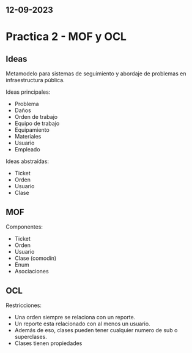 12-09-2023
---
# Practica 2 - MOF y OCL
## Ideas
Metamodelo para sistemas de seguimiento y abordaje de problemas en infraestructura pública.

Ideas principales:
- Problema
- Daños
- Orden de trabajo
- Equipo de trabajo
- Equipamiento
- Materiales
- Usuario
- Empleado

Ideas abstraídas:
- Ticket
- Orden
- Usuario
- Clase

## MOF
Componentes:
- Ticket
- Orden
- Usuario
- Clase (comodín)
- Enum
- Asociaciones

## OCL
Restricciones:
- Una orden siempre se relaciona con un reporte.
- Un reporte esta relacionado con al menos un usuario.
- Además de eso, clases pueden tener cualquier numero de sub o superclases.
- Clases tienen propiedades
